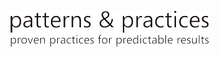 [![模式與做法](media/guidance-pnp-include/pnp-logo.png)](http://aka.ms/mspnp)



<!--HONumber=Nov16_HO4-->


